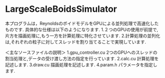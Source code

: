 # LargeScaleBoidsSimulator
本プログラムは，ReynoldsのボイドモデルをGPUによる並列処理で高速化したものです.
具体的な仕様は以下のようになります.
  1.２つのGPUの使用が前提で,片方を描画処理に,もう一方を計算処理に特化させています.
  2.計算処理の並列化は,それぞれの粒子に対してスレッドを割り当てることで実現しています.

＜主なソースファイルの説明＞
1.gpu_controller.cu
  2つのGPUへのスレッドの割当処理と,データの受け渡し方法の指定を行っています.
2.calc.cu
  計算処理を記述します.
3.draw.cu
  描画処理を記述します.
4.param.h
  パラメータを指定します.
